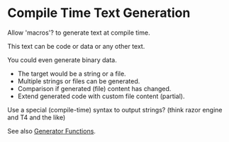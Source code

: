 # Compile Time Text Generation

Allow 'macros'? to generate text at compile time.

This text can be code or data or any other text.

You could even generate binary data.

- The target would be a string or a file.
- Multiple strings or files can be generated.
- Comparison if generated (file) content has changed.
- Extend generated code with custom file content (partial).

Use a special (compile-time) syntax to output strings? (think razor engine and T4 and the like)

See also [Generator Functions](../lang/functions.md#Generator-Functions).

